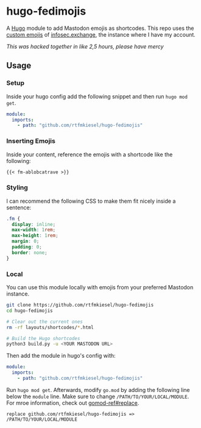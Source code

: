 # hugo-fedimojis

A [Hugo](https://gohugo.io/) module to add Mastodon emojis as shortcodes. This repo uses the [custom emojis](https://emojos.in/infosec.exchange?show_animated=true) of [infosec.exchange](https://infosec.exchange/), the instance where I have my account. 

*This was hacked together in like 2,5 hours, please have mercy*

## Usage

### Setup

Inside your hugo config add the following snippet and then run `hugo mod get`.

```yaml
module:
  imports:
    - path: "github.com/rtfmkiesel/hugo-fedimojis"
```

### Inserting Emojis

Inside your content, reference the emojis with a shortcode like the following:

```md
{{< fm-ablobcatrave >}}
```

### Styling
I can recommend the following CSS to make them fit nicely inside a sentence:
```css
.fm {
  display: inline;
  max-width: 1rem;
  max-height: 1rem;
  margin: 0;
  padding: 0;
  border: none;
}
```

### Local

You can use this module locally with emojis from your preferred Mastodon instance. 

```sh
git clone https://github.com/rtfmkiesel/hugo-fedimojis
cd hugo-fedimojis

# Clear out the current ones
rm -rf layouts/shortcodes/*.html

# Build the Hugo shortcodes
python3 build.py -u <YOUR MASTODON URL>
```

Then add the module in hugo's config with:

```yaml
module:
  imports:
    - path: "github.com/rtfmkiesel/hugo-fedimojis"
```

Run `hugo mod get`. Afterwards, modify `go.mod` by adding the following line below the `module` line. Make sure to change `/PATH/TO/YOUR/LOCAL/MODULE`. For mroe information, check out [gomod-ref#replace](https://go.dev/doc/modules/gomod-ref#replace).

```
replace github.com/rtfmkiesel/hugo-fedimojis => /PATH/TO/YOUR/LOCAL/MODULE
```